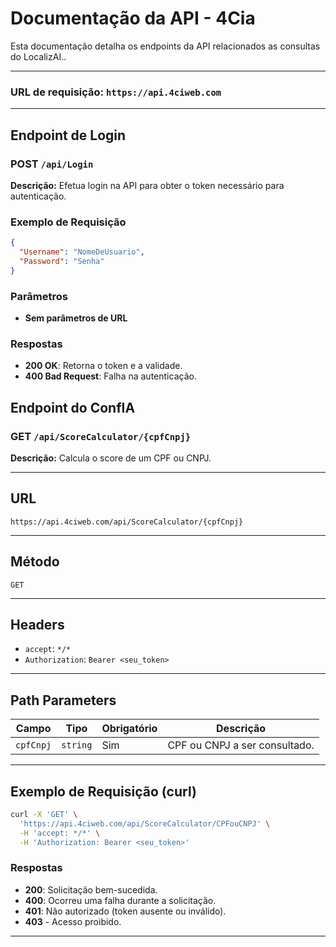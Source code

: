 # Documentação da API - 4Cia

Esta documentação detalha os endpoints da API relacionados as consultas do LocalizAI..

---

### **URL de requisição:** `https://api.4ciweb.com`

---



## Endpoint de Login

### **POST** `/api/Login`

**Descrição:** Efetua login na API para obter o token necessário para autenticação.

### Exemplo de Requisição

```json
{
  "Username": "NomeDeUsuario",
  "Password": "Senha"
}
```

### Parâmetros

- **Sem parâmetros de URL**

### Respostas

- **200 OK**: Retorna o token e a validade.
- **400 Bad Request**: Falha na autenticação.





## Endpoint do ConfIA

### **GET** `/api/ScoreCalculator/{cpfCnpj}`

**Descrição:** Calcula o score de um CPF ou CNPJ.

---

## **URL**

`https://api.4ciweb.com/api/ScoreCalculator/{cpfCnpj}`

---

## **Método**

`GET`

---

## **Headers**

- `accept`: `*/*`
- `Authorization`: `Bearer <seu_token>`

---

## **Path Parameters**

| Campo     | Tipo     | Obrigatório | Descrição                      |
|-----------|----------|-------------|--------------------------------|
| `cpfCnpj` | `string` | Sim         | CPF ou CNPJ a ser consultado. |

---

## **Exemplo de Requisição (curl)**

```bash
curl -X 'GET' \
  'https://api.4ciweb.com/api/ScoreCalculator/CPFouCNPJ' \
  -H 'accept: */*' \
  -H 'Authorization: Bearer <seu_token>'
```

### Respostas

- **200**: Solicitação bem-sucedida.
- **400**: Ocorreu uma falha durante a solicitação.
- **401**: Não autorizado (token ausente ou inválido).
- **403** - Acesso proibido.

---
